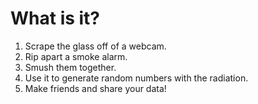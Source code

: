 # What is it?

1. Scrape the glass off of a webcam.
2. Rip apart a smoke alarm.
3. Smush them together.
4. Use it to generate random numbers with the radiation.
5. Make friends and share your data!
